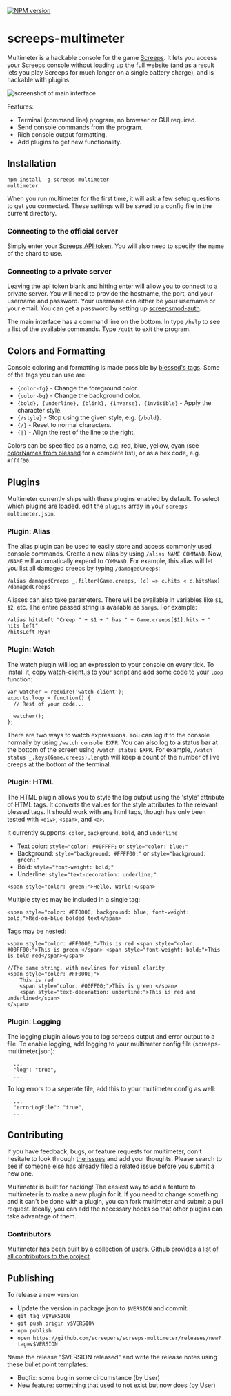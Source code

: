 [![NPM version](https://nodei.co/npm/screeps-multimeter.png?downloads=true)](https://nodei.co/npm/screeps-multimeter/)

# screeps-multimeter
Multimeter is a hackable console for the game [Screeps](https://screeps.com/). It lets you access your Screeps console without loading up the full website (and as a result lets you play Screeps for much longer on a single battery charge), and is hackable with plugins.

![screenshot of main interface](doc/screenshot.png)


Features:
- Terminal (command line) program, no browser or GUI required.
- Send console commands from the program.
- Rich console output formatting.
- Add plugins to get new functionality.

## Installation

```
npm install -g screeps-multimeter
multimeter
```

When you run multimeter for the first time, it will ask a few setup questions to get you connected. These settings will be saved to a config file in the current directory.

### Connecting to the official server
Simply enter your [Screeps API token](http://docs.screeps.com/auth-tokens.html). You will also need to specify the name of the shard to use.

### Connecting to a private server
Leaving the api token blank and hitting enter will allow you to connect to a private server. You will need to provide the hostname, the port, and your username and password. Your username can either be your username or your email. You can get a password by setting up [screepsmod-auth](https://github.com/ScreepsMods/screepsmod-auth).

The main interface has a command line on the bottom. In type `/help` to see a list of the available commands. Type `/quit` to exit the program.

## Colors and Formatting

Console coloring and formatting is made possible by [blessed's tags](https://github.com/chjj/blessed#content--tags). Some of the tags you can use are:

- `{color-fg}` - Change the foreground color.
- `{color-bg}` - Change the background color.
- `{bold}, {underline}, {blink}, {inverse}, {invisible}` - Apply the character style.
- `{/style}` - Stop using the given style, e.g. `{/bold}`.
- `{/}` - Reset to normal characters.
- `{|}` - Align the rest of the line to the right.

Colors can be specified as a name, e.g. red, blue, yellow, cyan (see [colorNames from blessed](https://github.com/chjj/blessed/blob/eab243fc7ad27f1d2932db6134f7382825ee3488/lib/colors.js#L312) for a complete list), or as a hex code, e.g. `#ffff00`.

## Plugins

Multimeter currently ships with these plugins enabled by default. To select which plugins are loaded, edit the `plugins` array in your `screeps-multimeter.json`.

### Plugin: Alias

The alias plugin can be used to easily store and access commonly used console commands. Create a new alias by using `/alias NAME COMMAND`. Now, `/NAME` will automatically expand to `COMMAND`. For example, this alias will let you list all damaged creeps by typing `/damagedCreeps`:

```
/alias damagedCreeps _.filter(Game.creeps, (c) => c.hits < c.hitsMax)
/damagedCreeps
```

Aliases can also take parameters. There will be available in variables like `$1`, `$2`, etc. The entire passed string is available as `$args`. For example:

```
/alias hitsLeft "Creep " + $1 + " has " + Game.creeps[$1].hits + " hits left"
/hitsLeft Ryan
```

### Plugin: Watch

The watch plugin will log an expression to your console on every tick. To install it, copy [watch-client.js](lib/watch-client.js) to your script and add some code to your `loop` function:

```
var watcher = require('watch-client');
exports.loop = function() {
  // Rest of your code...

  watcher();
};
```

There are two ways to watch expressions. You can log it to the console normally by using `/watch console EXPR`. You can also log to a status bar at the bottom of the screen using `/watch status EXPR`. For example, `/watch status _.keys(Game.creeps).length` will keep a count of the number of live creeps at the bottom of the terminal.

### Plugin: HTML

The HTML plugin allows you to style the log output using the 'style' attribute of HTML tags. It converts the values for the style attributes to the relevant blessed tags. It should work with any html tags, though has only been tested with `<div>`, `<span>`, and `<a>`. 

It currently supports: `color`, `background`, `bold`, and `underline`
- Text color: `style="color: #00FFFF;` or `style="color: blue;"`
- Background: `style="background: #FFFF00;"` or `style="background: green;"`
- Bold: `style="font-weight: bold;"`
- Underline: `style="text-decoration: underline;"`

```
<span style="color: green;">Hello, World!</span>
```

Multiple styles may be included in a single tag:

```
<span style="color: #FF0000; background: blue; font-weight: bold;">Red-on-blue bolded text</span>
```

Tags may be nested:

```
<span style="color: #FF0000;">This is red <span style="color: #00FF00;">This is green </span> <span style="font-weight: bold;">This is bold red</span></span>

//The same string, with newlines for visual clarity
<span style="color: #FF0000;">
    This is red 
    <span style="color: #00FF00;">This is green </span>
    <span style="text-decoration: underline;">This is red and underlined</span>
</span>

```
### Plugin: Logging
The logging plugin allows you to log screeps output and error output to a file. To enable logging, add logging to your multimeter config file (screeps-multimeter.json):
```
  ...
  "log": "true",
  ...
```

To log errors to a seperate file, add this to your multimeter config as well:
```
  ...
  "errorLogFile": "true",
  ...
```


## Contributing

If you have feedback, bugs, or feature requests for multimeter, don't hesitate to look through [the issues](https://github.com/CGamesPlay/screeps-multimeter/issues) and add your thoughts. Please search to see if someone else has already filed a related issue before you submit a new one.

Multimeter is built for hacking! The easiest way to add a feature to multimeter is to make a new plugin for it. If you need to change something and it can't be done with a plugin, you can fork multimeter and submit a pull request. Ideally, you can add the necessary hooks so that other plugins can take advantage of them.

### Contributors

Multimeter has been built by a collection of users. Github provides a [list of all contributors to the project](https://github.com/screepers/screeps-multimeter/graphs/contributors).

## Publishing

To release a new version:

- Update the version in package.json to `$VERSION` and commit.
- `git tag v$VERSION`
- `git push origin v$VERSION`
- `npm publish`
- `open https://github.com/screepers/screeps-multimeter/releases/new?tag=v$VERSION`

Name the release "$VERSION released" and write the release notes using these bullet point templates:

- Bugfix: some bug in some circumstance (by User)
- New feature: something that used to not exist but now does (by User)

